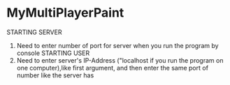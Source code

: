 # MyMultiPlayerPaint
STARTING SERVER
1. Need to enter number of port for server when you run the program by console
STARTING USER
1. Need to enter server's IP-Address ("localhost if you run the program on one computer),like first argument, and then enter the same port of number like the server has
